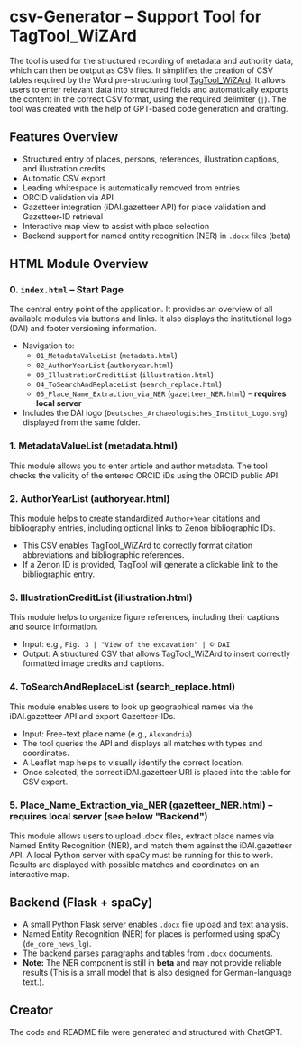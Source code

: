 
# csv-Generator – Support Tool for TagTool_WiZArd

The tool is used for the structured recording of metadata and authority data, which can then be output as CSV files. It simplifies the creation of CSV tables required by the Word pre-structuring tool [TagTool_WiZArd](https://github.com/pBxr/TagTool_WiZArd). It allows users to enter relevant data into structured fields and automatically exports the content in the correct CSV format, using the required delimiter (`|`). The tool was created with the help of GPT-based code generation and drafting.

## Features Overview

- Structured entry of places, persons, references, illustration captions, and illustration credits
- Automatic CSV export
- Leading whitespace is automatically removed from entries
- ORCID validation via API
- Gazetteer integration (iDAI.gazetteer API) for place validation and Gazetteer-ID retrieval
- Interactive map view to assist with place selection
- Backend support for named entity recognition (NER) in `.docx` files (beta)

## HTML Module Overview

### 0. `index.html` – Start Page

The central entry point of the application. It provides an overview of all available modules via buttons and links. It also displays the institutional logo (DAI) and footer versioning information.

- Navigation to:
  - `01_MetadataValueList` (`metadata.html`)
  - `02_AuthorYearList` (`authoryear.html`)
  - `03_IllustrationCreditList` (`illustration.html`)
  - `04_ToSearchAndReplaceList` (`search_replace.html`)
  - `05_Place_Name_Extraction_via_NER` (`gazetteer_NER.html`) – **requires local server**
- Includes the DAI logo (`Deutsches_Archaeologisches_Institut_Logo.svg`) displayed from the same folder.

### 1. MetadataValueList (metadata.html)
This module allows you to enter article and author metadata. The tool checks the validity of the entered ORCID iDs using the ORCID public API.

### 2. AuthorYearList (authoryear.html)
This module helps to create standardized `Author+Year` citations and bibliography entries, including optional links to Zenon bibliographic IDs.

- This CSV enables TagTool_WiZArd to correctly format citation abbreviations and bibliographic references.
- If a Zenon ID is provided, TagTool will generate a clickable link to the bibliographic entry.

### 3. IllustrationCreditList (illustration.html)
This module helps to organize figure references, including their captions and source information.

- Input: e.g., `Fig. 3 | "View of the excavation" | © DAI`
- Output: A structured CSV that allows TagTool_WiZArd to insert correctly formatted image credits and captions.

### 4. ToSearchAndReplaceList (search_replace.html)
This module enables users to look up geographical names via the iDAI.gazetteer API and export Gazetteer-IDs.

- Input: Free-text place name (e.g., `Alexandria`)
- The tool queries the API and displays all matches with types and coordinates.
- A Leaflet map helps to visually identify the correct location.
- Once selected, the correct iDAI.gazetteer URI is placed into the table for CSV export.

### 5. Place_Name_Extraction_via_NER (gazetteer_NER.html) – requires local server (see below "Backend")

This module allows users to upload .docx files, extract place names via Named Entity Recognition (NER), and match them against the iDAI.gazetteer API. A local Python server with spaCy must be running for this to work. Results are displayed with possible matches and coordinates on an interactive map.

## Backend (Flask + spaCy)

- A small Python Flask server enables `.docx` file upload and text analysis.
- Named Entity Recognition (NER) for places is performed using spaCy (`de_core_news_lg`).
- The backend parses paragraphs and tables from `.docx` documents.
- **Note:** The NER component is still in **beta** and may not provide reliable results (This is a small model that is also designed for German-language text.).

## Creator

The code and README file were generated and structured with ChatGPT.
